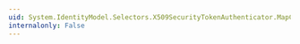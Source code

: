 ```yaml
---
uid: System.IdentityModel.Selectors.X509SecurityTokenAuthenticator.MapCertificateToWindowsAccount
internalonly: False
---
```

